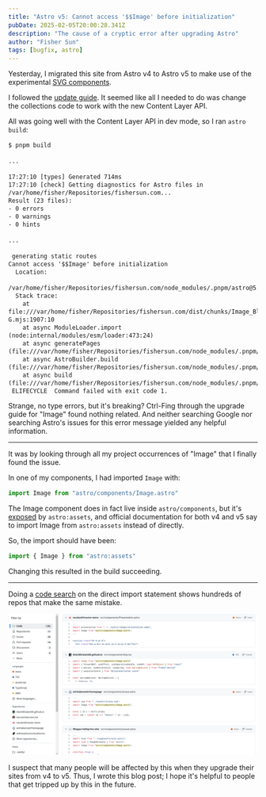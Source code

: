 ```yaml
---
title: "Astro v5: Cannot access '$$Image' before initialization"
pubDate: 2025-02-05T20:00:28.341Z
description: "The cause of a cryptic error after upgrading Astro"
author: "Fisher Sun"
tags: [bugfix, astro]
---
```


Yesterday, I migrated this site from Astro v4 to Astro v5 to make use of the experimental [SVG components](https://docs.astro.build/en/reference/experimental-flags/svg/).

I followed the [update guide](https://docs.astro.build/en/guides/upgrade-to/v5/).
It seemed like all I needed to do was change the collections code to work with the new Content Layer API.

All was going well with the Content Layer API in dev mode, so I ran `astro build`:

```console
$ pnpm build

...

17:27:10 [types] Generated 714ms
17:27:10 [check] Getting diagnostics for Astro files in /var/home/fisher/Repositories/fishersun.com...
Result (23 files): 
- 0 errors
- 0 warnings
- 0 hints

...

 generating static routes 
Cannot access '$$Image' before initialization
  Location:
    /var/home/fisher/Repositories/fishersun.com/node_modules/.pnpm/astro@5.2.5_@types+node@20.14.10_jiti@1.21.6_rollup@4.34.2_typescript@5.5.3_yaml@2.7.0/node_modules/astro/dist/core/build/pipeline.js:220:15
  Stack trace:
    at file:///var/home/fisher/Repositories/fishersun.com/dist/chunks/Image_BlEkfq-G.mjs:1907:10
    at async ModuleLoader.import (node:internal/modules/esm/loader:473:24)
    at async generatePages (file:///var/home/fisher/Repositories/fishersun.com/node_modules/.pnpm/astro@5.2.5_@types+node@20.14.10_jiti@1.21.6_rollup@4.34.2_typescript@5.5.3_yaml@2.7.0/node_modules/astro/dist/core/build/generate.js:81:21)
    at async AstroBuilder.build (file:///var/home/fisher/Repositories/fishersun.com/node_modules/.pnpm/astro@5.2.5_@types+node@20.14.10_jiti@1.21.6_rollup@4.34.2_typescript@5.5.3_yaml@2.7.0/node_modules/astro/dist/core/build/index.js:154:5)
    at async build (file:///var/home/fisher/Repositories/fishersun.com/node_modules/.pnpm/astro@5.2.5_@types+node@20.14.10_jiti@1.21.6_rollup@4.34.2_typescript@5.5.3_yaml@2.7.0/node_modules/astro/dist/core/build/index.js:45:3)
 ELIFECYCLE  Command failed with exit code 1.
```

Strange, no type errors, but it's breaking? Ctrl-Fing through the upgrade guide for "Image" found nothing related.
And neither searching Google nor searching Astro's issues for this error message yielded any helpful information.

---

It was by looking through all my project occurrences of "Image" that I finally found the issue.

In one of my components, I had imported `Image` with:
```ts
import Image from "astro/components/Image.astro"
```
The Image component does in fact live inside `astro/components`, but it's [exposed](https://github.com/withastro/astro/blob/817fe553899d0a8a0e4ff27c8d062bf1e24ca566/packages/astro/src/assets/vite-plugin-assets.ts#L123) by `astro:assets`,
and official documentation for both v4 and v5 say to  import Image from `astro:assets` instead of directly.

So, the import should have been:
```ts
import { Image } from "astro:assets"
```

Changing this resulted in the build succeeding.

---

Doing a [code search](https://github.com/search?type=code&q=astro%2Fcomponents%2FImage.astro) on the direct import statement shows hundreds of repos that make the same mistake.

![](search.png)

I suspect that many people will be affected by this when they upgrade their sites from v4 to v5. Thus, I wrote this blog post; I hope it's helpful to people that get tripped up by this in the future.
